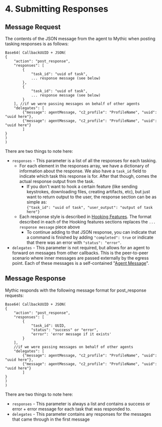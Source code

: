 # 4. Submitting Responses

## Message Request

The contents of the JSON message from the agent to Mythic when posting tasking responses is as follows:

```
Base64( CallbackUUID + JSON(
{
	"action": "post_response",
	"responses": [
		{
			"task_id": "uuid of task",
			... response message (see below)
		},
		{
			"task_id": "uuid of task",
			... response message (see below)
		}
	], //if we were passing messages on behalf of other agents
	"delegates": [
		{"message": agentMessage, "c2_profile": "ProfileName", "uuid": "uuid here"},
		{"message": agentMessage, "c2_profile": "ProfileName", "uuid": "uuid here"}
		]
}
)
)
```

There are two things to note here:

* `responses` - This parameter is a list of all the responses for each tasking.
  * For each element in the responses array, we have a dictionary of information about the response. We also have a `task_id` field to indicate which task this response is for. After that though, comes the actual response output from the task.
    * If you don't want to hook a certain feature (like sending keystrokes, downloading files, creating artifacts, etc), but just want to return output to the user, the response section can be as simple as:\
      `{"task_id": "uuid of task", "user_output": "output of task here"}`
  * Each response style is described in [Hooking Features](../../hooking-features/). The format described in each of the Hooking features sections replaces the `... response message` piece above
    * To continue adding to that JSON response, you can indicate that a command is finished by adding `"completed": true` or indicate that there was an error with `"status": "error"`.
* `delegates` - This parameter is not required, but allows for an agent to forward on messages from other callbacks. This is the peer-to-peer scenario where inner messages are passed externally by the egress point. Each of these messages is a self-contained "[Agent Message](agent-message-format.md)".

## Message Response

Mythic responds with the following message format for post\_response requests:

```
Base64( CallbackUUID + JSON(
{
	"action": "post_response",
	"responses": [
		{
			"task_id": UUID,
			"status": "success" or "error",
			"error": 'error message if it exists'
		}
	],
	//if we were passing messages on behalf of other agents
	"delegates": [
		{"message": agentMessage, "c2_profile": "ProfileName", "uuid": "uuid here"},
		{"message": agentMessage, "c2_profile": "ProfileName", "uuid": "uuid here"}
		]
}
)
)
```

There are two things to note here:

* `responses` - This parameter is always a list and contains a success or error + error message for each task that was responded to.
* `delegates` - This parameter contains any responses for the messages that came through in the first message

